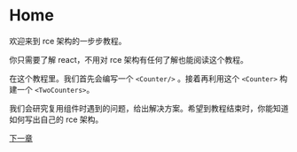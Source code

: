 # Home

欢迎来到 rce 架构的一步步教程。

你只需要了解 react，不用对 rce 架构有任何了解也能阅读这个教程。

在这个教程里。我们首先会编写一个 `<Counter/>` 。接着再利用这个 `<Counter>` 构建一个 `<TwoCounters>`。

我们会研究复用组件时遇到的问题，给出解决方案。希望到教程结束时，你能知道如何写出自己的 rce 架构。

[下一章](https://github.com/blackChef/rce/blob/chinese-doc/tutorial/Counter.md)
